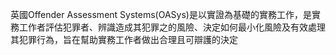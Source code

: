 英國Offender Assessment Systems(OASys)是以實證為基礎的實務工作，是實務工作者評估犯罪者、辨識造成其犯罪之的風險、決定如何最小化風險及有效處理其犯罪行為，旨在幫助實務工作者做出合理且可辯護的決定